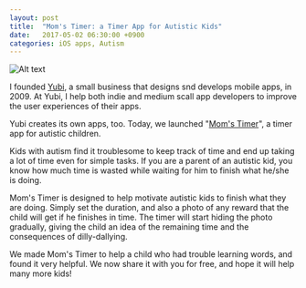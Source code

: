 ```yaml
---
layout: post
title:  "Mom's Timer: a Timer App for Autistic Kids"
date:   2017-05-02 06:30:00 +0900
categories: iOS apps, Autism
---
```


![Alt text](https://inubushi.github.io/images/mom-s-timer.png)

I founded [Yubi](https://yubi.ml), a small business that designs snd develops mobile apps, in 2009. At Yubi, I help both indie and medium scall app developers to improve the user experiences of their apps.

Yubi creates its own apps, too. Today, we launched "[Mom's Timer](https://itunes.apple.com/us/app/moms-timer/id1230221153?ls=1&mt=8)", a timer app for autistic children.

Kids with autism find it troublesome to keep track of time and end up taking a lot of time even for simple tasks. If you are a parent of an autistic kid, you know how much time is wasted while waiting for him to finish what he/she is doing.

Mom's Timer is designed to help motivate autistic kids to finish what they are doing. Simply set the duration, and also a photo of any reward that the child will get if he finishes in time. The timer will start hiding the photo gradually, giving the child an idea of the remaining time and the consequences of dilly-dallying.

We made Mom's Timer to help a child who had trouble learning words, and found it very helpful. We now share it with you for free, and hope it will help many more kids!
